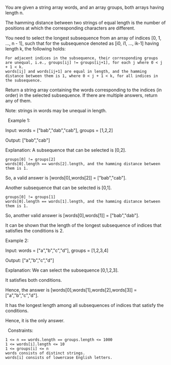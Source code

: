 You are given a string array words, and an array groups, both arrays having length n.

The hamming distance between two strings of equal length is the number of positions at which the corresponding characters are different.

You need to select the longest subsequence from an array of indices [0, 1, ..., n - 1], such that for the subsequence denoted as [i0, i1, ..., ik-1] having length k, the following holds:


	For adjacent indices in the subsequence, their corresponding groups are unequal, i.e., groups[ij] != groups[ij+1], for each j where 0 < j + 1 < k.
	words[ij] and words[ij+1] are equal in length, and the hamming distance between them is 1, where 0 < j + 1 < k, for all indices in the subsequence.


Return a string array containing the words corresponding to the indices (in order) in the selected subsequence. If there are multiple answers, return any of them.

Note: strings in words may be unequal in length.

 
Example 1:


Input: words = ["bab","dab","cab"], groups = [1,2,2]

Output: ["bab","cab"]

Explanation: A subsequence that can be selected is [0,2].


	groups[0] != groups[2]
	words[0].length == words[2].length, and the hamming distance between them is 1.


So, a valid answer is [words[0],words[2]] = ["bab","cab"].

Another subsequence that can be selected is [0,1].


	groups[0] != groups[1]
	words[0].length == words[1].length, and the hamming distance between them is 1.


So, another valid answer is [words[0],words[1]] = ["bab","dab"].

It can be shown that the length of the longest subsequence of indices that satisfies the conditions is 2.


Example 2:


Input: words = ["a","b","c","d"], groups = [1,2,3,4]

Output: ["a","b","c","d"]

Explanation: We can select the subsequence [0,1,2,3].

It satisfies both conditions.

Hence, the answer is [words[0],words[1],words[2],words[3]] = ["a","b","c","d"].

It has the longest length among all subsequences of indices that satisfy the conditions.

Hence, it is the only answer.


 
Constraints:


	1 <= n == words.length == groups.length <= 1000
	1 <= words[i].length <= 10
	1 <= groups[i] <= n
	words consists of distinct strings.
	words[i] consists of lowercase English letters.

